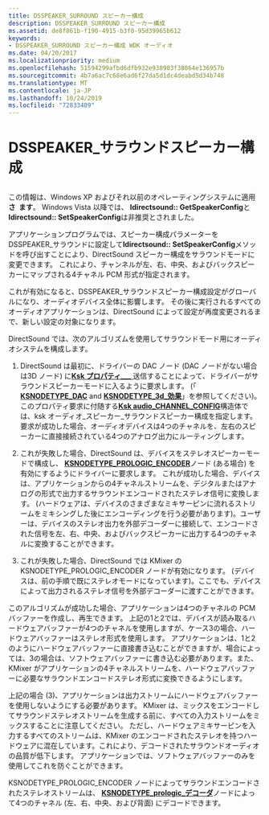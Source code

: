 ```yaml
---
title: DSSPEAKER_SURROUND スピーカー構成
description: DSSPEAKER_SURROUND スピーカー構成
ms.assetid: de8f861b-f190-4915-b3f0-95d39965b612
keywords:
- DSSPEAKER_SURROUND スピーカー構成 WDK オーディオ
ms.date: 04/20/2017
ms.localizationpriority: medium
ms.openlocfilehash: 51594299afbd6dfb932e938903f38864e136957b
ms.sourcegitcommit: 4b7a6ac7c68e6ad6f27da5d1dc4deabd5d34b748
ms.translationtype: MT
ms.contentlocale: ja-JP
ms.lasthandoff: 10/24/2019
ms.locfileid: "72833409"
---
```

# <a name="dsspeaker_surround-speaker-configuration"></a>DSSPEAKER\_サラウンドスピーカー構成


## <span id="dsspeaker_surround_speaker_configuration"></span><span id="DSSPEAKER_SURROUND_SPEAKER_CONFIGURATION"></span>


この情報は、Windows XP およびそれ以前のオペレーティングシステムに適用**さ  ます**。 Windows Vista 以降では、 **Idirectsound:: GetSpeakerConfig**と**Idirectsound:: SetSpeakerConfig**は非推奨とされました。

 

アプリケーションプログラムでは、スピーカー構成パラメーターを DSSPEAKER\_サラウンドに設定して**Idirectsound:: SetSpeakerConfig**メソッドを呼び出すことにより、DirectSound スピーカー構成をサラウンドモードに変更できます。 これにより、チャンネルが左、右、中央、およびバックスピーカーにマップされる4チャネル PCM 形式が指定されます。

これが有効になると、DSSPEAKER\_サラウンドスピーカー構成設定がグローバルになり、オーディオデバイス全体に影響します。 その後に実行されるすべてのオーディオアプリケーションは、DirectSound によって設定が再度変更されるまで、新しい設定の対象になります。

DirectSound では、次のアルゴリズムを使用してサラウンドモード用にオーディオシステムを構成します。

1.  DirectSound は最初に、ドライバーの DAC ノード (DAC ノードがない場合は3D ノード) に[**Ksk プロパティ\_\_\_** ](https://docs.microsoft.com/windows-hardware/drivers/audio/ksproperty-audio-channel-config)送信することによって、ドライバーがサラウンドスピーカーモードに入るように要求します。 (「 [**KSNODETYPE\_DAC**](https://docs.microsoft.com/windows-hardware/drivers/audio/ksnodetype-dac) and [**KSNODETYPE\_3d\_効果**](https://docs.microsoft.com/windows-hardware/drivers/audio/ksnodetype-3d-effects)」を参照してください)。このプロパティ要求に付随する[**Ksk audio\_CHANNEL\_CONFIG**](https://docs.microsoft.com/windows-hardware/drivers/ddi/ksmedia/ns-ksmedia-ksaudio_channel_config)構造体では、ksk オーディオ\_スピーカー\_サラウンドスピーカー構成を指定します。 要求が成功した場合、オーディオデバイスは4つのチャネルを、左右のスピーカーに直接接続されている4つのアナログ出力にルーティングします。

2.  これが失敗した場合、DirectSound は、デバイスをステレオスピーカーモードで構成し、 [**KSNODETYPE\_PROLOGIC\_ENCODER**](https://docs.microsoft.com/windows-hardware/drivers/audio/ksnodetype-prologic-encoder)ノード (ある場合) を有効にするようにドライバーに要求します。 これが成功した場合、デバイスは、アプリケーションからの4チャネルストリームを、デジタルまたはアナログの形式で出力するサラウンドエンコードされたステレオ信号に変換します。 (ハードウェアは、デバイスのさまざまなミキサーピンに流れるストリームをミキシングした後にエンコーディングを行う必要があります)。ユーザーは、デバイスのステレオ出力を外部デコーダーに接続して、エンコードされた信号を左、右、中央、およびバックスピーカーに出力する4つのチャネルに変換することができます。

3.  これが失敗した場合、DirectSound では KMixer の KSNODETYPE\_PROLOGIC\_ENCODER ノードが有効になります。 (デバイスは、前の手順で既にステレオモードになっています)。ここでも、デバイスによって出力されるステレオ信号を外部デコーダーに渡すことができます。

このアルゴリズムが成功した場合、アプリケーションは4つのチャネルの PCM バッファーを作成し、再生できます。 上記の1と2では、デバイスが読み取るハードウェアバッファーが4つのチャネルを使用しますが、ケース3の場合、ハードウェアバッファーはステレオ形式を使用します。 アプリケーションは、1と2のようにハードウェアバッファーに直接書き込むことができますが、場合によっては、3の場合は、ソフトウェアバッファーに書き込む必要があります。また、KMixer がアプリケーションの4チャネルストリームを、ハードウェアバッファーに必要なサラウンドエンコードステレオ形式に変換できるようにします。

上記の場合 (3)、アプリケーションは出力ストリームにハードウェアバッファーを使用しないようにする必要があります。 KMixer は、ミックスをエンコードしてサラウンドステレオストリームを生成する前に、すべての入力ストリームをミックスすることに注意してください。 ただし、ハードウェアミキサーピンを入力するすべてのストリームは、KMixer のエンコードされたステレオを持つハードウェアに混在しています。これにより、デコードされたサラウンドオーディオの品質が低下します。 アプリケーションでは、ソフトウェアバッファーのみを使用してこれを防ぐことができます。

KSNODETYPE\_PROLOGIC\_ENCODER ノードによってサラウンドエンコードされたステレオストリームは、 [**KSNODETYPE\_prologic\_デコーダ**](https://docs.microsoft.com/windows-hardware/drivers/audio/ksnodetype-prologic-decoder)ノードによって4つのチャネル (左、右、中央、および背面) にデコードできます。

 

 




